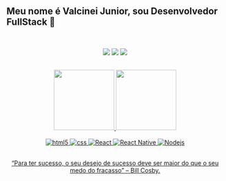 ## Meu nome é Valcinei Junior, sou Desenvolvedor FullStack 🚀

<br>



<div align="center"> 

  <a href="https://instagram.com/valcineijunior" target="_blank"><img src="https://img.shields.io/badge/-Instagram-%23E4405F?style=for-the-badge&logo=instagram&logoColor=white" target="_blank"></a>
  <a href = "mailto:valcineifurtadotrab@gmail.com"><img src="https://img.shields.io/badge/-Gmail-%23333?style=for-the-badge&logo=gmail&logoColor=white" target="_blank"></a>
  <a href="https://br.linkedin.com/in/valcinei-junior-94aa16176" target="_blank"><img src="https://img.shields.io/badge/-LinkedIn-%230077B5?style=for-the-badge&logo=linkedin&logoColor=white" target="_blank"></a> 
 
 
</div>

<br>

</div>

 <div align="center" >
  <a href="https://github.com/valcineijr">
  <img height="140em" src="https://github-readme-stats.vercel.app/api?username=valcineijr&show_icons=true&theme=dracula&include_all_commits=true&count_private=true"/>
  <img height="140em" src="https://github-readme-stats.vercel.app/api/top-langs/?username=valcineijr&layout=compact&langs_count=7&theme=dracula"/>
</div>
 
 <br>

<div style="display: inline_block" align="center">
  <img alt="html5" src="https://img.shields.io/badge/HTML5-E34F26?style=for-the-badge&logo=html5&logoColor=white" />
  <img alt="css" src="https://img.shields.io/badge/CSS3-1572B6?style=for-the-badge&logo=css3&logoColor=white" />
   <img alt="React" src="https://img.shields.io/badge/React-20232A?style=for-the-badge&logo=react&logoColor=61DAFB" />
   <img alt="React Native" src="https://img.shields.io/badge/React_Native-20232A?style=for-the-badge&logo=react&logoColor=61DAFB" />
  <img alt="Nodejs" src="https://img.shields.io/badge/Node.js-43853D?style=for-the-badge&logo=node.js&logoColor=white" />  
  <br>
  <br>
  
  <p>“Para ter sucesso, o seu desejo de sucesso deve ser maior do que o seu medo do fracasso” – Bill Cosby.</p>
  
  
